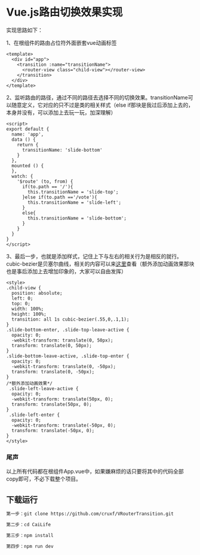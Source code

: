 # Vue.js路由切换效果实现

实现思路如下：

1、在根组件的路由占位符外面嵌套vue动画标签
```
<template>  
  <div id="app">   
    <transition :name="transitionName">  
      <router-view class="child-view"></router-view>  
    </transition>    
  </div>  
</template>  
```
2、监听路由的路径，通过不同的路径去选择不同的切换效果。transitionName可以随意定义，它对应的只不过是类的相关样式（else if那块是我过后添加上去的，本身并没有，可以添加上去玩一玩，加深理解）
```
<script>
export default {  
  name: 'app',  
  data () {  
    return {  
      transitionName: 'slide-bottom'  
    }  
  },  
  mounted () {  
  },  
  watch: {  
    '$route' (to, from) {  
      if(to.path == '/'){  
        this.transitionName = 'slide-top';  
      }else if(to.path =='/vote'){
      	this.transitionName = 'slide-left';
      }
      else{
        this.transitionName = 'slide-bottom';  
      }  
    }  
  }  
}  
</script> 
```
3、最后一步，也就是添加样式，记住上下与左右的相关行为是相反的就行。cubic-bezier是贝塞尔曲线，相关的内容可以来[这里](https://blog.csdn.net/qq_25600055/article/details/51045163)查看（额外添加动画效果那块也是事后添加上去增加印象的，大家可以自由发挥）
```
<style>  
.child-view {  
  position: absolute;  
  left: 0;  
  top: 0;  
  width: 100%;  
  height: 100%;  
  transition: all 1s cubic-bezier(.55,0,.1,1);  
}  
.slide-bottom-enter, .slide-top-leave-active {  
  opacity: 0;  
  -webkit-transform: translate(0, 50px);  
  transform: translate(0, 50px);  
}
.slide-bottom-leave-active, .slide-top-enter {  
  opacity: 0;  
  -webkit-transform: translate(0, -50px);  
  transform: translate(0, -50px);  
}
/*额外添加动画效果*/
 .slide-left-leave-active {  
  opacity: 0;  
  -webkit-transform: translate(50px, 0);  
  transform: translate(50px, 0);  
}
 .slide-left-enter {  
  opacity: 0;  
  -webkit-transform: translate(-50px, 0);  
  transform: translate(-50px, 0);  
}
</style>  
```

### 尾声
以上所有代码都在根组件App.vue中，如果嫌麻烦的话只要将其中的代码全部copy即可，不必下载整个项目。

## 下载运行

``` bash
第一步：git clone https://github.com/cruxf/VRouterTransition.git

第二步：cd CaiLife

第三步：npm install

第四步：npm run dev

```
